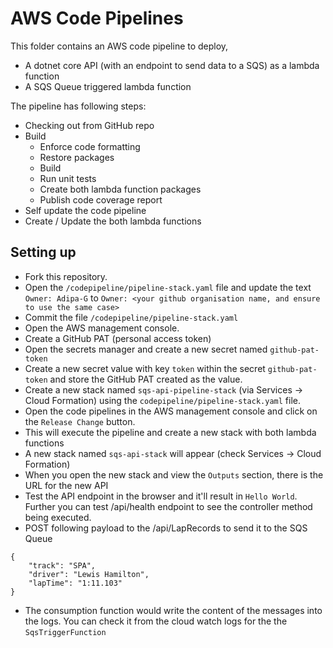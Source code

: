 # AWS Code Pipelines

This folder contains an AWS code pipeline to deploy,
* A dotnet core API (with an endpoint to send data to a SQS) as a lambda function
* A SQS Queue triggered lambda function

The pipeline has following steps:

* Checking out from GitHub repo
* Build
  * Enforce code formatting
  * Restore packages
  * Build
  * Run unit tests
  * Create both lambda function packages
  * Publish code coverage report
* Self update the code pipeline
* Create / Update the both lambda functions

## Setting up

* Fork this repository.
* Open the `/codepipeline/pipeline-stack.yaml` file and update the text `Owner: Adipa-G` to `Owner: <your github organisation name, and ensure to use the same case>`
* Commit the file `/codepipeline/pipeline-stack.yaml`
* Open the AWS management console.
* Create a GitHub PAT (personal access token)
* Open the secrets manager and create a new secret named `github-pat-token` 
* Create a new secret value with key `token` within the secret `github-pat-token` and store the GitHub PAT created as the value.
* Create a new stack named `sqs-api-pipeline-stack` (via Services -> Cloud Formation) using the `codepipeline/pipeline-stack.yaml` file.
* Open the code pipelines in the AWS management console and click on the `Release Change` button.
* This will execute the pipeline and create a new stack with both lambda functions
* A new stack named `sqs-api-stack` will appear (check Services -> Cloud Formation)
* When you open the new stack and view the `Outputs` section, there is the URL for the new API 
* Test the API endpoint in the browser and it'll result in `Hello World`. Further you can test <URL for the new API>/api/health endpoint to see the controller method being executed.
* POST following payload to the <URL for the new API>/api/LapRecords to send it to the SQS Queue
```
{
	"track": "SPA",
	"driver": "Lewis Hamilton",
	"lapTime": "1:11.103"
}	
```
* The consumption function would write the content of the messages into the logs. You can check it from the cloud watch logs for the the `SqsTriggerFunction`

